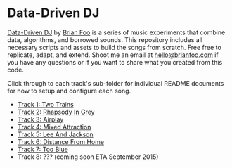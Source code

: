 Data-Driven DJ
=================

[Data-Driven DJ](https://datadrivendj.com) by [Brian Foo](http://brianfoo.com) is a series of music experiments that combine data, algorithms, and borrowed sounds. This repository includes all necessary scripts and assets to build the songs from scratch. Free free to replicate, adapt, and extend. Shoot me an email at [hello@brianfoo.com](mailto:hello@brianfoo.com) if you have any questions or if you want to share what you created from this code.

Click through to each track's sub-folder for individual README documents for how to setup and configure each song.

* [Track 1: Two Trains](https://github.com/beefoo/music-lab-scripts/tree/master/01_subway)
* [Track 2: Rhapsody In Grey](https://github.com/beefoo/music-lab-scripts/tree/master/02_brain)
* [Track 3: Airplay](https://github.com/beefoo/music-lab-scripts/tree/master/03_smog)
* [Track 4: Mixed Attraction](https://github.com/beefoo/music-lab-scripts/tree/master/04_dating)
* [Track 5: Lee And Jackson](https://github.com/beefoo/music-lab-scripts/tree/master/05_painters)
* [Track 6: Distance From Home](https://github.com/beefoo/music-lab-scripts/tree/master/06_refugees)
* [Track 7: Too Blue](https://github.com/beefoo/music-lab-scripts/tree/master/07_louisiana)
* Track 8: ??? (coming soon ETA September 2015)
